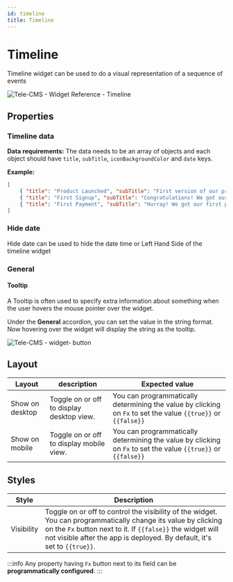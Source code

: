 ```yaml
---
id: timeline
title: Timeline
---
```

# Timeline

Timeline widget can be used to do a visual representation of a sequence of events

<div style={{textAlign: 'center'}}>

![Tele-CMS - Widget Reference - Timeline](/img/widgets/timeline/timeline.png)

</div>

## Properties

### Timeline data

**Data requirements:** The data needs to be an array of objects and each object should have `title`, `subTitle`, `iconBackgroundColor` and `date` keys.

**Example:**

```json
[
    { "title": "Product Launched", "subTitle": "First version of our product released to public", "date": "20/10/2021", "iconBackgroundColor": "#4d72fa"},
    { "title": "First Signup", "subTitle": "Congratulations! We got our first signup", "date": "22/10/2021", "iconBackgroundColor": "#4d72fa"},
    { "title": "First Payment", "subTitle": "Hurray! We got our first payment", "date": "01/11/2021", "iconBackgroundColor": "#4d72fa"}
]
```

### Hide date

Hide date can be used to hide the date time or Left Hand Side of the timeline widget

### General

#### Tooltip

A Tooltip is often used to specify extra information about something when the user hovers the
mouse pointer over the widget.

Under the <b>General</b> accordion, you can set the value in the string format.
Now hovering over the widget will display the string as the tooltip.

<div style={{textAlign: 'center'}}>

![Tele-CMS - widget- button](/img/tooltip.png)

</div>

## Layout

| Layout          | description                               | Expected value                                                                                              |
| --------------- | ----------------------------------------- | ----------------------------------------------------------------------------------------------------------- |
| Show on desktop | Toggle on or off to display desktop view. | You can programmatically determining the value by clicking on `Fx` to set the value `{{true}}` or `{{false}}` |
| Show on mobile  | Toggle on or off to display mobile view.  | You can programmatically determining the value by clicking on `Fx` to set the value `{{true}}` or `{{false}}` |

## Styles

| Style      | Description |
| ----------- | ----------- |
| Visibility | Toggle on or off to control the visibility of the widget. You can programmatically change its value by clicking on the `Fx` button next to it. If `{{false}}` the widget will not visible after the app is deployed. By default, it's set to `{{true}}`. |

:::info
Any property having `Fx` button next to its field can be **programmatically configured**.
:::
